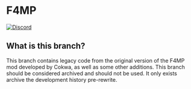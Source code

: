 # F4MP
[![Discord](https://img.shields.io/discord/729620961346977862.svg?label=&logo=discord&logoColor=ffffff&color=7389D8&labelColor=6A7EC2)](https://discord.gg/pKDHVvf)

## What is this branch?
This branch contains legacy code from the original version of the F4MP mod developed by Cokwa, as well as some other additions. This branch should be considered archived and should not be used. It only exists archive the development history pre-rewrite.
